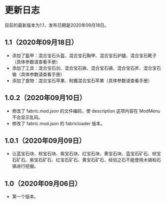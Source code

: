 # 更新日志
目前的最新版本为1.1，发布日期是2020年09月18日。

## 1.1（2020年09月18日）
- 添加了盔甲：混合宝石头盔、混合宝石胸甲、混合宝石护腿、混合宝石靴子（具体参数请查看手册）
- 添加了工具：混合宝石剑、混合宝石锹、混合宝石镐、混合宝石斧、混合宝石锄（具体参数请查看手册）
- 添加了食物：混合宝石苹果、附魔混合宝石苹果（具体参数请查看手册）

## 1.0.2（2020年09月10日）
- 修改了 fabric.mod.json 的文件编码，使 description 这项内容在 ModMenu 不会显示乱码。
- 修改了 fabric.mod.json 的 fabricloader 版本。

## 1.0.1（2020年09月09日）
- 让蓝宝石块、棕宝石块、紫宝石块、红宝石块、黄宝石块、蓝宝石矿石、棕宝石矿石、紫宝石矿石、红宝石矿石、黄宝石矿石、经验之石不能使用木镐和石镐进行挖掘。

## 1.0（2020年09月06日）
- 第一个版本。